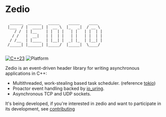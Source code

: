 # Zedio

```
  ______  ______   _____    _____    ____  
 |___  / |  ____| |  __ \  |_   _|  / __ \ 
    / /  | |__    | |  | |   | |   | |  | |
   / /   |  __|   | |  | |   | |   | |  | |
  / /__  | |____  | |__| |  _| |_  | |__| |
 /_____| |______| |_____/  |_____|  \____/ 
                                                                       
```

[![C++23](https://img.shields.io/static/v1?label=standard&message=C%2B%2B23&color=blue&logo=c%2B%2B&&logoColor=white&style=flat)](https://en.cppreference.com/w/cpp/compiler_support)
![Platform](https://img.shields.io/static/v1?label=platform&message=linux&color=dimgray&style=flat)

Zedio is an event-driven header library for writing asynchronous applications in C++:

+ Multithreaded, work-stealing based task scheduler. (reference [tokio](https://tokio.rs/))
+ Proactor event handling backed by [io_uring](https://github.com/axboe/liburing).
+ Asynchronous TCP and UDP sockets.

It's being developed, if you're interested in zedio and want to participate in its development, see [contributing](contributing)
